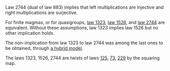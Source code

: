 Law 2744 (dual of law 883) implies that left multiplications are injective and right multiplications are surjective.

For finite magmas, or for quasigroups, [law 1323](https://teorth.github.io/equational_theories/implications/?1323), [law 1526](https://teorth.github.io/equational_theories/implications/?1526), and [law 2744](https://teorth.github.io/equational_theories/implications/?2744) are equivalent.  Without these assumptions, law 1323 implies law 1526 but no other implication holds.

The non-implication from law 1323 to law 2744 was among the last ones to be obtained, through [a hybrid model](https://teorth.github.io/equational_theories/blueprint/1323-chapter.html).

The laws 1323, 1526, 2744 are twists of laws [125](https://teorth.github.io/equational_theories/implications/?125), [73](https://teorth.github.io/equational_theories/implications/?73), [229](https://teorth.github.io/equational_theories/implications/?229) by the squaring map.
